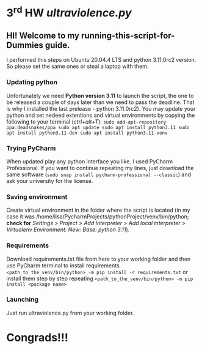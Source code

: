 # 3<sup>rd</sup> HW _ultraviolence.py_
## HI! Welcome to my running-this-script-for-Dummies guide.

I performed this steps on Ubuntu 20.04.4 LTS and python 3.11.0rc2 version. So please set the same ones or steal a laptop with them. 

### Updating python
Unfortunately we need **Python version 3.11** to launch the script, the one to be released a couple of days later than we need to pass the deadline. 
That is why I installed the last prelease - python 3.11.0rc2). You may update your python and set nedeed extentions and virtual environments by copying the following to your terminal (_ctrl+alt+T_):
`sudo add-apt-repository ppa:deadsnakes/ppa
sudo apt update
sudo apt install python3.11
sudo apt install python3.11-dev
sudo apt install python3.11-venv`

### Trying PyCharm
When updated play any python interface you like. I used PyCharm Professional. If you want to continue repeating my lines, just download the same software (`sudo snap install pycharm-professional --classic`) and ask your university for the license. 

### Saving environment
Create virtual environment in the folder where the script is located (in my case it was /home/lisa/PycharmProjects/pythonProject/venv/bin/python; **check for** _Settings > Project > Add Interpreter > Add local interpreter > Virtualenv Environment: New: Base: python 3.11_).

### Requirements
Download requirements.txt file from here to your working folder and then use PyCharm terminal to install requirements. 
`<path_to_the_venv/bin/python> -m pip install -r requirements.txt` or install them step by step repeating 
`<path_to_the_venv/bin/python> -m pip install <package name>`

### Launching 
Just run ultraviolence.py from your working folder. 

# Congrads!!!
